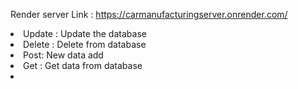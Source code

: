 Render server Link : https://carmanufacturingserver.onrender.com/
<li>Update : Update the database</li>
               <li>Delete : Delete from database</li>
               <li>
                   Post: New data add
               </li>
               <li>Get : Get data from database</li>
               <li></li>
